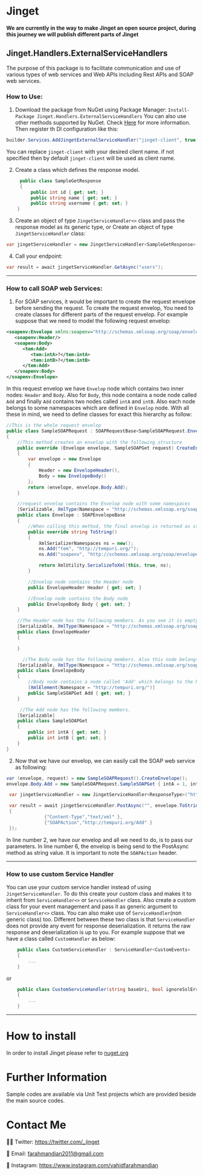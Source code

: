 # Jinget

**We are currently in the way to make Jinget an open source project, during this journey we will publish different parts of Jinget**

## Jinget.Handlers.ExternalServiceHandlers
The purpose of this package is to facilitate communication and use of various types of web services and Web APIs including Rest APIs and SOAP web services.

### How to Use:

1.  Download the package from NuGet using Package Manager:
`Install-Package Jinget.Handlers.ExternalServiceHandlers`
You can also use other methods supported by NuGet. Check [Here](https://www.nuget.org/packages/Jinget.Handlers.ExternalServiceHandlers "Here") for more information.
 Then register th DI configuration like this:

```csharp
builder.Services.AddJingetExternalServiceHandler("jinget-client", true);
```

You can replace `jinget-client` with your desired client name. if not specified then by default `jinget-client` will be used as client name.

2. Create a class which defines the response model. 
```csharp
     public class SampleGetResponse
     {
         public int id { get; set; }
         public string name { get; set; }
         public string username { get; set; }
    }
```

3. Create an object of type `JingetServiceHandler<>` class and pass the response model as its generic type, or Create an object of type `JingetServiceHandler` class:
```csharp
var jingetServiceHandler = new JingetServiceHandler<SampleGetResponse>(serviceProvider, "https://jsonplaceholder.typicode.com");
```

4. Call your endpoint:
```csharp
var result = await jingetServiceHandler.GetAsync("users");
```
------------
### How to call SOAP web Services:

1. For SOAP services, it would be important to create the request envelope before sending the request. To create the request envelop, You need to create classes for different parts of the request envelop. For example suppose that we need to model the following request envelop:
```xml
<soapenv:Envelope xmlns:soapenv="http://schemas.xmlsoap.org/soap/envelope/" xmlns:tem="http://tempuri.org/">
   <soapenv:Header/>
   <soapenv:Body>
      <tem:Add>
         <tem:intA>?</tem:intA>
         <tem:intB>?</tem:intB>
      </tem:Add>
   </soapenv:Body>
</soapenv:Envelope>
```
In this request envelop we have `Envelop` node which contains two inner nodes: `Header` and `Body`. Also for `Body`, this node contains a node node called `Add` and finally `Add` contains two nodes called `intA` and `intB`. Also each node belongs to some namespaces which are defined in `Envelop` node.
With all these in mind, we need to define classes for exact this hierarchy as follow:
```csharp
//This is the whole request envelop
public class SampleSOAPRequest : SOAPRequestBase<SampleSOAPRequest.Envelope, SampleSOAPRequest.SampleSOAPGet>
{
    //This method creates an envelop with the following structure
    public override (Envelope envelope, SampleSOAPGet request) CreateEnvelope()
    {
        var envelope = new Envelope
        {
            Header = new EnvelopeHeader(),
            Body = new EnvelopeBody()
        };
        return (envelope, envelope.Body.Add);
    }

    //request envelop contains the Envelop node with some namespaces
    [Serializable, XmlType(Namespace = "http://schemas.xmlsoap.org/soap/envelope/"), XmlRoot(Namespace = "http://schemas.xmlsoap.org/soap/envelope/")]
    public class Envelope : SOAPEnvelopeBase
    {
	    //When calling this method, the final envelop is returned as string value
        public override string ToString()
        {
            XmlSerializerNamespaces ns = new();
            ns.Add("tem", "http://tempuri.org/");
            ns.Add("soapenv", "http://schemas.xmlsoap.org/soap/envelope/");

            return XmlUtility.SerializeToXml(this, true, ns);
        }

        //Envelop node contains the Header node
        public EnvelopeHeader Header { get; set; }

        //Envelop node contains the Body node
        public EnvelopeBody Body { get; set; }
    }

    //The Header node has the following members. As you see it is empty. Also this node belongs to the http://schemas.xmlsoap.org/soap/envelope/ namespace
    [Serializable, XmlType(Namespace = "http://schemas.xmlsoap.org/soap/envelope/")]
    public class EnvelopeHeader
    {

    }

      //The Body node has the following members. Also this node belongs to the http://schemas.xmlsoap.org/soap/envelope/ namespace
    [Serializable, XmlType(Namespace = "http://schemas.xmlsoap.org/soap/envelope/")]
    public class EnvelopeBody
    {
	    //Body node contains a node called 'Add' which belongs to the http://schemas.xmlsoap.org/soap/envelope/ namespace
        [XmlElement(Namespace = "http://tempuri.org/")]
        public SampleSOAPGet Add { get; set; }
    }

     //The Add node has the following members.
    [Serializable]
    public class SampleSOAPGet
    {
        public int intA { get; set; }
        public int intB { get; set; }
    }
}
```

2. Now that we have our envelop, we can easily call the SOAP web service as following:
```csharp
var (envelope, request) = new SampleSOAPRequest().CreateEnvelope();
envelope.Body.Add = new SampleSOAPRequest.SampleSOAPGet { intA = 1, intB = 2 };

 var jingetServiceHandler = new JingetServiceHandler<ResponseType>("http://www.dneonline.com/calculator.asmx");

 var result = await jingetServiceHandler.PostAsync("", envelope.ToString(), true, new Dictionary<string, string>
 {
              {"Content-Type","text/xml" },
              {"SOAPAction","http://tempuri.org/Add" }
 });
```
In line number 2, we have our envelop and all we need to do, is to pass our parameters. In line number 6, the envelop is being send to the PostAsync method as string value. It is important to note the `SOAPAction` header.

------------
### How to use custom Service Handler

You can use your custom service handler instead of using `JingetServiceHandler`. To do this create your custom class and makes it to inherit from `ServiceHandler<>` or `ServiceHandler` class. 
Also create a custom class for your event management and pass it as generic argument to `ServiceHandler<>` class. 
You can also make use of `ServiceHandler`(non generic class) too. Different between these two class is that `ServiceHandler` does not provide any event for response deserialization.
it returns the raw response and deserialization is up to you.
For example suppose that we have a class called `CustomHandler` as below:
```csharp
    public class CustomServiceHandler : ServiceHandler<CustomEvents>
    {
        ...
    }
```

or

```csharp
    public class CustomServiceHandler(string baseUri, bool ignoreSslErrors = false) : JingetServiceHandler(baseUri, ignoreSslErrors)
    {
        ...
    }
```
------------
# How to install
In order to install Jinget please refer to [nuget.org](https://www.nuget.org/packages/Jinget.Handlers.ExternalServiceHandlers "nuget.org")

# Further Information
Sample codes are available via Unit Test projects which are provided beside the main source codes.

# Contact Me
👨‍💻 Twitter: https://twitter.com/_jinget

📧 Email: farahmandian2011@gmail.com

📣 Instagram: https://www.instagram.com/vahidfarahmandian
